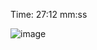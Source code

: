 Time: 27:12 mm:ss

![image](https://github.com/otuva/BusinessCard/assets/67955086/995ff941-fb1a-49d5-a633-7ecbb6ed7cb9)
